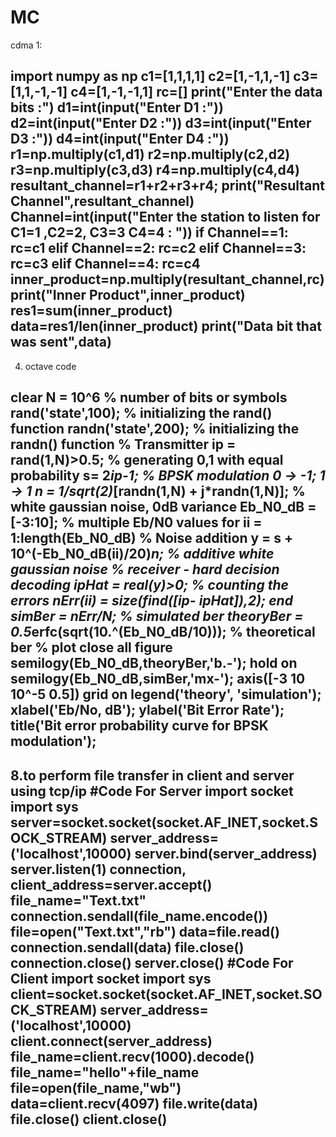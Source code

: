 # MC
cdma 1:

import numpy as np
c1=[1,1,1,1]
c2=[1,-1,1,-1]
c3=[1,1,-1,-1]
c4=[1,-1,-1,1]
rc=[]
print("Enter the data bits :")
d1=int(input("Enter D1 :"))
d2=int(input("Enter D2 :"))
d3=int(input("Enter D3 :"))
d4=int(input("Enter D4 :"))
r1=np.multiply(c1,d1)
r2=np.multiply(c2,d2)
r3=np.multiply(c3,d3)
r4=np.multiply(c4,d4)
resultant_channel=r1+r2+r3+r4;
print("Resultant Channel",resultant_channel)
Channel=int(input("Enter the station to listen for C1=1 ,C2=2, C3=3 C4=4 : "))
if Channel==1:
    rc=c1
elif Channel==2:
    rc=c2
elif Channel==3:
    rc=c3
elif Channel==4:
    rc=c4
inner_product=np.multiply(resultant_channel,rc)
print("Inner Product",inner_product)
res1=sum(inner_product)
data=res1/len(inner_product)
print("Data bit that was sent",data)
------------------------------------------------------------------------------------------------------------------------------------------
4. octave code

clear
N = 10^6 % number of bits or symbols 
rand('state',100); % initializing the rand() function 
randn('state',200); % initializing the randn() function
% Transmitter
ip = rand(1,N)>0.5; % generating 0,1 with equal probability
s= 2*ip-1; % BPSK modulation 0 -> -1; 1 -> 1
n = 1/sqrt(2)*[randn(1,N) + j*randn(1,N)]; % white gaussian noise, 0dB variance
Eb_N0_dB = [-3:10]; % multiple Eb/N0 values
for ii = 1:length(Eb_N0_dB)
% Noise addition
y = s + 10^(-Eb_N0_dB(ii)/20)*n; % additive white gaussian noise
% receiver - hard decision decoding
ipHat = real(y)>0;
% counting the errors
nErr(ii) = size(find([ip- ipHat]),2);
end
simBer = nErr/N; % simulated ber
theoryBer = 0.5*erfc(sqrt(10.^(Eb_N0_dB/10))); % theoretical ber
% plot
close all
figure
semilogy(Eb_N0_dB,theoryBer,'b.-');
hold on
semilogy(Eb_N0_dB,simBer,'mx-');
axis([-3 10 10^-5 0.5])
grid on
legend('theory', 'simulation');
xlabel('Eb/No, dB');
ylabel('Bit Error Rate');
title('Bit error probability curve for BPSK modulation');
----------------------------------------------------------------------------------------------
8.to perform file transfer in client and server using tcp/ip
#Code For Server
import socket
import sys
server=socket.socket(socket.AF_INET,socket.SOCK_STREAM)
server_address=('localhost',10000)
server.bind(server_address)
server.listen(1)
connection, client_address=server.accept()
file_name="Text.txt"
connection.sendall(file_name.encode())
file=open("Text.txt","rb")
data=file.read()
connection.sendall(data)
file.close()
connection.close()
server.close()
#Code For Client
import socket
import sys
client=socket.socket(socket.AF_INET,socket.SOCK_STREAM)
server_address=('localhost',10000)
client.connect(server_address)
file_name=client.recv(1000).decode()
file_name="hello"+file_name
file=open(file_name,"wb")
data=client.recv(4097)
file.write(data)
file.close()
client.close()
-------------------------------------------------------------------------------------------------------

